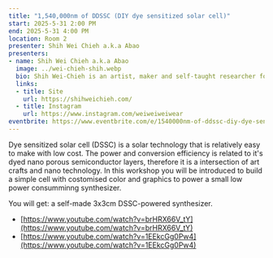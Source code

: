 ```yaml
---
title: "1,540,000nm of DDSSC (DIY dye sensitized solar cell)"
start: 2025-5-31 2:00 PM
end: 2025-5-31 4:00 PM
location: Room 2
presenter: Shih Wei Chieh a.k.a Abao
presenters:
- name: Shih Wei Chieh a.k.a Abao
  image: ../wei-chieh-shih.webp
  bio: Shih Wei-Chieh is an artist, maker and self-taught researcher for e-textiles, dye sensitized solar cells and DIY laser system. He is now Phd student in Yang Ming Chiao Tung University in Taiwan. His works are often inspired by the collaboration of traditional crafts and new medias.
  links:
  - title: Site
    url: https://shihweichieh.com/
  - title: Instagram
    url: https://www.instagram.com/weiweiweiwear
eventbrite: https://www.eventbrite.com/e/1540000nm-of-ddssc-diy-dye-sensitized-solar-cell-tickets-1246809784629?aff=oddtdtcreator
---
```


Dye sensitized solar cell (DSSC) is a solar technology that is relatively easy to make with low cost. The power and conversion efficiency is related to it's dyed nano porous semiconductor layers, therefore it is a intersection of art crafts and nano technology. In this workshop you will be introduced to build a simple cell with costomised color and graphics to power a small low power consumminng synthesizer.

You will get: a self-made 3x3cm DSSC-powered synthesizer.

- [https://www.youtube.com/watch?v=brHRX66V_tY](https://www.youtube.com/watch?v=brHRX66V_tY)
- [https://www.youtube.com/watch?v=1EEkcGg0Pw4](https://www.youtube.com/watch?v=1EEkcGg0Pw4)
